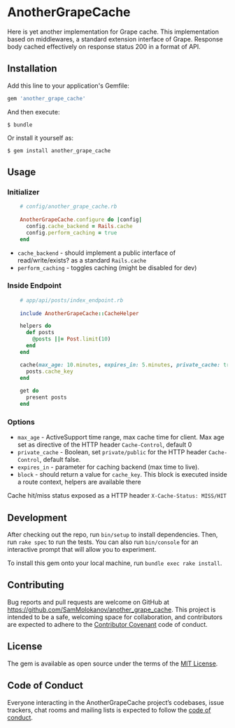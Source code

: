 # AnotherGrapeCache

Here is yet another implementation for Grape cache. 
This implementation based on middlewares, a standard extension interface of Grape.
Response body cached effectively on response status 200 in a format of API.

## Installation

Add this line to your application's Gemfile:

```ruby
gem 'another_grape_cache'
```

And then execute:

    $ bundle

Or install it yourself as:

    $ gem install another_grape_cache

## Usage

### Initializer

```Ruby
    # config/another_grape_cache.rb
    
    AnotherGrapeCache.configure do |config|
      config.cache_backend = Rails.cache
      config.perform_caching = true
    end
```

  * `cache_backend` - should implement a public interface of read/write/exists? as a standard `Rails.cache`
  * `perform_caching` - toggles caching (might be disabled for dev) 

### Inside Endpoint

```Ruby
    # app/api/posts/index_endpoint.rb
    
    include AnotherGrapeCache::CacheHelper

    helpers do
      def posts
        @posts ||= Post.limit(10)
      end
    end

    cache(max_age: 10.minutes, expires_in: 5.minutes, private_cache: true) do
      posts.cache_key
    end
    
    get do
      present posts
    end
```
    
### Options
    
  * `max_age` - ActiveSupport time range, max cache time for client. Max age set as directive of the HTTP header `Cache-Control`, default 0
  * `private_cache` - Boolean, set `private/public` for the HTTP header `Cache-Control`, default false. 
  * `expires_in` - parameter for caching backend (max time to live).
  * `block` - should return a value for `cache_key`. This block is executed inside a route context, helpers are available there

Cache hit/miss status exposed as a HTTP header `X-Cache-Status: MISS/HIT`

## Development

After checking out the repo, run `bin/setup` to install dependencies. Then, run `rake spec` to run the tests. You can also run `bin/console` for an interactive prompt that will allow you to experiment.

To install this gem onto your local machine, run `bundle exec rake install`.

## Contributing

Bug reports and pull requests are welcome on GitHub at https://github.com/SamMolokanov/another_grape_cache. This project is intended to be a safe, welcoming space for collaboration, and contributors are expected to adhere to the [Contributor Covenant](http://contributor-covenant.org) code of conduct.

## License

The gem is available as open source under the terms of the [MIT License](https://opensource.org/licenses/MIT).

## Code of Conduct

Everyone interacting in the AnotherGrapeCache project’s codebases, issue trackers, chat rooms and mailing lists is expected to follow the [code of conduct](https://github.com/SamMolokanov/another_grape_cache/blob/master/CODE_OF_CONDUCT.md).
